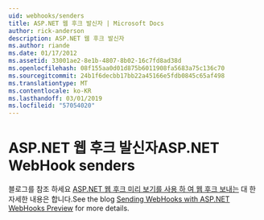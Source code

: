 ```yaml
---
uid: webhooks/senders
title: ASP.NET 웹 후크 발신자 | Microsoft Docs
author: rick-anderson
description: ASP.NET 웹 후크 발신자
ms.author: riande
ms.date: 01/17/2012
ms.assetid: 33001ae2-8e1b-4807-8b02-16c7fd8ad38d
ms.openlocfilehash: 08f155aa0d01d875b6011908fa5683a75c136c70
ms.sourcegitcommit: 24b1f6decbb17bb22a45166e5fdb0845c65af498
ms.translationtype: MT
ms.contentlocale: ko-KR
ms.lasthandoff: 03/01/2019
ms.locfileid: "57054020"
---
```

# <a name="aspnet-webhook-senders"></a><span data-ttu-id="da7ec-103">ASP.NET 웹 후크 발신자</span><span class="sxs-lookup"><span data-stu-id="da7ec-103">ASP.NET WebHook senders</span></span>

<span data-ttu-id="da7ec-104">블로그를 참조 하세요 [ASP.NET 웹 후크 미리 보기를 사용 하 여 웹 후크 보내는](http://blogs.msdn.com/b/webdev/archive/2015/09/15/sending-webhooks-with-asp-net-webhooks-preview.aspx) 대 한 자세한 내용은 합니다.</span><span class="sxs-lookup"><span data-stu-id="da7ec-104">See the blog [Sending WebHooks with ASP.NET WebHooks Preview](http://blogs.msdn.com/b/webdev/archive/2015/09/15/sending-webhooks-with-asp-net-webhooks-preview.aspx) for more details.</span></span>
